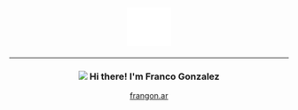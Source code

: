<div width="20px"/>
<h3 align="center"><img src="/assets/logo.svg" width="80px"/></h3>
<div width="20px"/>

---

<h3 align="center"><img src="https://media.giphy.com/media/hvRJCLFzcasrR4ia7z/giphy.gif" width="20px"> Hi there! I'm Franco Gonzalez</h3>
<p align="center">
  <a href="https://frangon.ar">frangon.ar</a>
</p>
